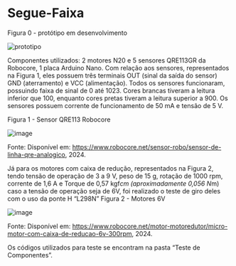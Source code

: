 # Segue-Faixa
Figura 0 - protótipo em desenvolvimento

![prototipo](https://github.com/ArenaBots-FESA/Segue-Faixa/assets/73361982/01803381-db3e-4d3d-b95b-043e305bc340)

Componentes utilizados: 2 motores N20 e 5 sensores QRE113GR da Robocore, 1 placa Arduino Nano.
Com relação aos sensores, representados na Figura 1, eles possuem três terminais OUT (sinal da saída do sensor) GND (aterramento) e VCC (alimentação). Todos os sensores funcionaram, possuindo faixa de sinal de 0 até 1023. Cores brancas tiveram a leitura inferior que 100, enquanto cores pretas tiveram a leitura superior a 900. Os sensores possuem corrente de funcionamento de 50 mA e tensão de 5 V. 

Figura 1 - Sensor QRE113 Robocore

![image](https://github.com/ArenaBots-FESA/Sumo-mini-auto/assets/73361982/1e0a237c-5324-462c-858e-3e4dd0f62fb5)

Fonte: Disponível em: <https://www.robocore.net/sensor-robo/sensor-de-linha-qre-analogico>, 2024.

Já para os motores com caixa de redução, representados na Figura 2, tendo tensão de operação de 3 a 9 V, peso de 15 g, rotação de 1000 rpm, corrente de 1,6 A e Torque de 0,57 kgf*cm (aproximadamente 0,056 N*m) caso a tensão de operação seja de 6V, foi realizado o teste de giro deles com o uso da ponte H “L298N”
Figura 2 - Motores 6V

![image](https://github.com/ArenaBots-FESA/Sumo-mini-auto/assets/73361982/69a5fb26-950c-43a9-b781-741f63c1cd66)

Fonte: Disponível em: <https://www.robocore.net/motor-motoredutor/micro-motor-com-caixa-de-reducao-6v-300rpm>, 2024.

Os códigos utilizados para teste se encontram na pasta “Teste de Componentes”.
